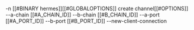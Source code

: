 -n [[#BINARY hermes]][[#GLOBALOPTIONS]] create channel[[#OPTIONS]] --a-chain [[#A_CHAIN_ID]] --b-chain [[#B_CHAIN_ID]] --a-port [[#A_PORT_ID]] --b-port [[#B_PORT_ID]] --new-client-connection
